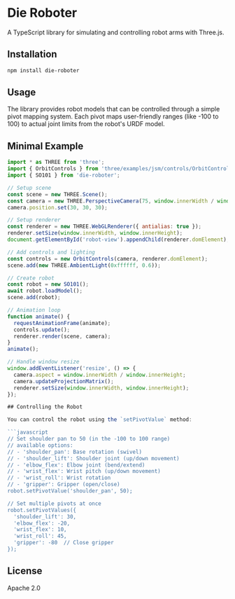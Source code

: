 # Die Roboter

A TypeScript library for simulating and controlling robot arms with Three.js.

## Installation

```bash
npm install die-roboter
```

## Usage

The library provides robot models that can be controlled through a simple pivot mapping system. Each pivot maps user-friendly ranges (like -100 to 100) to actual joint limits from the robot's URDF model.

## Minimal Example

```javascript
import * as THREE from 'three';
import { OrbitControls } from 'three/examples/jsm/controls/OrbitControls';
import { SO101 } from 'die-roboter';

// Setup scene
const scene = new THREE.Scene();
const camera = new THREE.PerspectiveCamera(75, window.innerWidth / window.innerHeight, 0.1, 1000);
camera.position.set(30, 30, 30);

// Setup renderer
const renderer = new THREE.WebGLRenderer({ antialias: true });
renderer.setSize(window.innerWidth, window.innerHeight);
document.getElementById('robot-view').appendChild(renderer.domElement);

// Add controls and lighting
const controls = new OrbitControls(camera, renderer.domElement);
scene.add(new THREE.AmbientLight(0xffffff, 0.6));

// Create robot
const robot = new SO101();
await robot.loadModel();
scene.add(robot);

// Animation loop
function animate() {
  requestAnimationFrame(animate);
  controls.update();
  renderer.render(scene, camera);
}
animate();

// Handle window resize
window.addEventListener('resize', () => {
  camera.aspect = window.innerWidth / window.innerHeight;
  camera.updateProjectionMatrix();
  renderer.setSize(window.innerWidth, window.innerHeight);
});

## Controlling the Robot

You can control the robot using the `setPivotValue` method:

```javascript
// Set shoulder pan to 50 (in the -100 to 100 range)
// available options: 
// - 'shoulder_pan': Base rotation (swivel)
// - 'shoulder_lift': Shoulder joint (up/down movement)
// - 'elbow_flex': Elbow joint (bend/extend)
// - 'wrist_flex': Wrist pitch (up/down movement)
// - 'wrist_roll': Wrist rotation
// - 'gripper': Gripper (open/close)
robot.setPivotValue('shoulder_pan', 50);

// Set multiple pivots at once
robot.setPivotValues({
  'shoulder_lift': 30,
  'elbow_flex': -20,
  'wrist_flex': 10,
  'wrist_roll': 45,
  'gripper': -80  // Close gripper
});
```

## License

Apache 2.0
